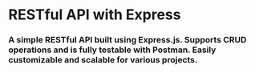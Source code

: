 <h1>RESTful API with Express</h1>
<h3>A simple RESTful API built using Express.js. Supports CRUD operations and is fully testable with Postman. Easily customizable and scalable for various projects.</h3>
